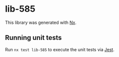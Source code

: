 # lib-585

This library was generated with [Nx](https://nx.dev).

## Running unit tests

Run `nx test lib-585` to execute the unit tests via [Jest](https://jestjs.io).
